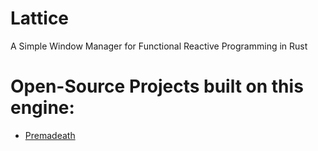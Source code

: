 # Lattice
A Simple Window Manager for Functional Reactive Programming in Rust

# Open-Source Projects built on this engine:
- [Premadeath](https://github.com/andrew-lucker/Premadeath)
